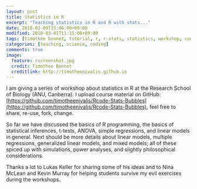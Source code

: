 ```yaml
---
layout: post
title: Statistics in R
excerpt: "Teaching statistics in R and R with stats..."
date: 2018-02-09T15:46:00+09:00
modified: 2018-03-01T11:15:00+09:00
tags: [timothée bonnet, tutorial, r, r-stats, statistics, workshop, coding]
categories: [teaching, science, coding]
comments: true
image:
  feature: rscreenshot.jpg
  credit: Timothee Bonnet
  creditlink: http://timotheenivalis.github.io
---
```


I am giving a series of workshop about statistics in R at the Research School of Biology (ANU, Canberra).
I upload course material on GitHub: [https://github.com/timotheenivalis/Rcode-Stats-Bubbles](https://github.com/timotheenivalis/Rcode-Stats-Bubbles), feel free to share, re-use, fork, change.

So far we have discussed the basics of R programming, the basics of statistical inferences, t-tests, ANOVA, simple regressions, and linear models in general.
Next should be more details about linear models, multiple regressions, generalized linear models, and mixed models; all of these spiced up with simulations, power analyses, and slightly philosophical considerations.

Thanks a lot to Lukas Keller for sharing some of his ideas and to Nina McLean and Kevin Murray for helping students survive my evil exercises during the workshops.
